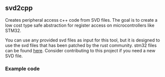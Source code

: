 ## svd2cpp
Creates peripheral access c++ code from SVD files. The goal is to create a low cost type safe abstraction for register access on microcontrollers like STM32.

You can use any provided svd files as input for this tool, but it is designed to use the svd files that has been patched by the rust community. stm32 files can be found [here](https://github.com/tinygo-org/stm32-svd). Consider contributing to this project if you need a new SVD file.

### Example code